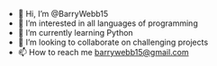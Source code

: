- 👋 Hi, I’m @BarryWebb15
- 👀 I’m interested in all languages of programming
- 🌱 I’m currently learning Python
- 💞️ I’m looking to collaborate on challenging projects
- 📫 How to reach me barrywebb15@gmail.com

<!---
BarryWebb15/BarryWebb15 is a ✨ special ✨ repository because its `README.md` (this file) appears on your GitHub profile.
You can click the Preview link to take a look at your changes.
--->
